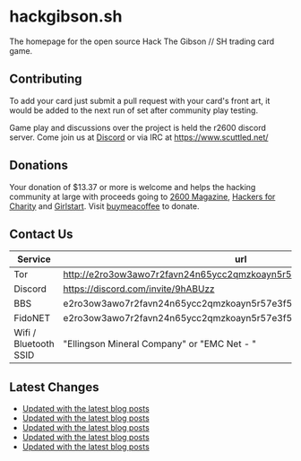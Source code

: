 # hackgibson.sh
The homepage for the open source Hack The Gibson // SH trading card game.


## Contributing

To add your card just submit a pull request with your card's front art, it would be added to the next run of set after community play testing.

Game play and discussions over the project is held the r2600 discord server. Come join us at [Discord](https://discord.com/invite/9hABUzz) or via IRC at https://www.scuttled.net/


## Donations

Your donation of $13.37 or more is welcome and helps the hacking community at large with proceeds going to [2600 Magazine](https://2600.com/), [Hackers for Charity](https://hackersforcharity.org) and [Girlstart](https://girlstart.org).  Visit [buymeacoffee](https://www.buymeacoffee.com/hackgibson.sh) to donate.


## Contact Us

Service | url
-|-
Tor | http://e2ro3ow3awo7r2favn24n65ycc2qmzkoayn5r57e3f56nvjwdcgg32ad.onion
Discord | https://discord.com/invite/9hABUzz
BBS | e2ro3ow3awo7r2favn24n65ycc2qmzkoayn5r57e3f56nvjwdcgg32ad.onion:23
FidoNET | e2ro3ow3awo7r2favn24n65ycc2qmzkoayn5r57e3f56nvjwdcgg32ad.onion:24554
Wifi / Bluetooth SSID | "Ellingson Mineral Company" or "EMC Net - <fidonet address>"

## Latest Changes
<!-- BLOG-POST-LIST:START -->
- [Updated with the latest blog posts](https://github.com/DFW2600/hackgibson.sh/commit/44fc3b49b075060337f58b39c831b27d0b219722)
- [Updated with the latest blog posts](https://github.com/DFW2600/hackgibson.sh/commit/fdaeb33a6788c0c8084771dbcc2c2ef2bfd36093)
- [Updated with the latest blog posts](https://github.com/DFW2600/hackgibson.sh/commit/2bd284ef8553acbb22755b422a0d52691b94b298)
- [Updated with the latest blog posts](https://github.com/DFW2600/hackgibson.sh/commit/f72b7391e8a82db4a7c8f4989df257730b6d12a5)
- [Updated with the latest blog posts](https://github.com/DFW2600/hackgibson.sh/commit/8492503f50ebf9b6822d8f9d9b2f96609e59956c)
<!-- BLOG-POST-LIST:END -->
